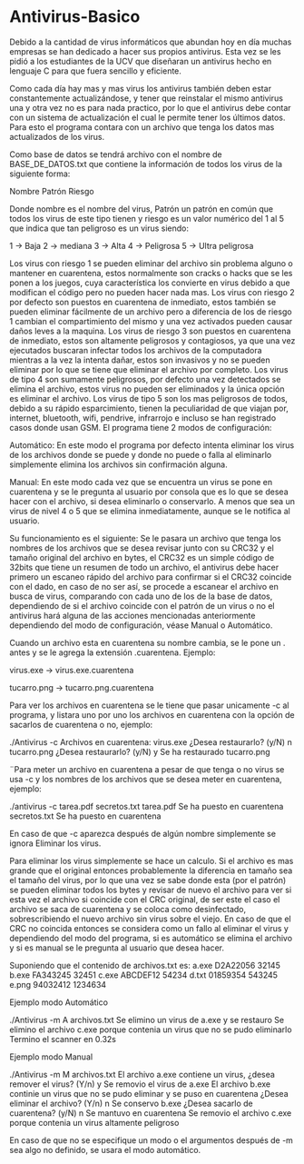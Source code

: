 # Antivirus-Basico

Debido a la cantidad de virus informáticos que abundan hoy en día muchas empresas se han dedicado a hacer sus propios antivirus. Esta vez se les pidió a los estudiantes de la UCV que diseñaran un antivirus hecho en lenguaje C para que fuera sencillo y eficiente. 

Como cada día hay mas y mas virus los antivirus también deben estar constantemente actualizándose, y tener que reinstalar el mismo antivirus una y otra vez no es para nada practico, por lo que el antivirus debe contar con un sistema de actualización el cual le permite tener los últimos datos. Para esto el programa contara con un archivo que tenga los datos mas actualizados de los virus. 

Como base de datos se tendrá archivo con el nombre de BASE_DE_DATOS.txt que contiene la información de todos los virus de la siguiente forma: 

Nombre Patrón Riesgo 

Donde nombre es el nombre del virus, Patrón un patrón en común que todos los virus de este tipo tienen y riesgo es un valor numérico del 1 al 5 que indica que tan peligroso es un virus siendo:

1 → Baja
2 → mediana
3 → Alta
4 → Peligrosa
5 → Ultra peligrosa

Los virus con riesgo 1 se pueden eliminar del archivo sin problema alguno o mantener en cuarentena, estos normalmente son cracks o hacks que se les ponen a los juegos, cuya característica los convierte en virus debido a que modifican el código pero no pueden hacer nada mas. Los virus con riesgo 2 por defecto son puestos en cuarentena de inmediato, estos también se pueden eliminar fácilmente de un archivo pero a diferencia de los de riesgo 1 cambian el compartimiento del mismo y una vez activados pueden causar daños leves a la maquina. Los virus de riesgo 3 son puestos en cuarentena de inmediato, estos son altamente peligrosos y contagiosos, ya que una vez ejecutados buscaran infectar todos los archivos de la computadora mientras a la vez la intenta dañar, estos son invasivos y no se pueden eliminar por lo que se tiene que eliminar el archivo por completo. Los virus de tipo 4 son sumamente peligrosos, por defecto una vez detectados se elimina el archivo, estos virus no pueden ser eliminados y la única opción es eliminar el archivo. Los virus de tipo 5 son los mas peligrosos de todos, debido a su rápido esparcimiento, tienen la peculiaridad de que viajan por, internet, bluetooth, wifi, pendrive, infrarrojo e incluso se han registrado casos donde usan GSM. El programa tiene 2 modos de configuración:

Automático: En este modo el programa por defecto intenta eliminar los virus de los archivos donde se puede y donde no puede o falla al eliminarlo simplemente elimina los archivos sin confirmación alguna.

Manual: En este modo cada vez que se encuentra un virus se pone en cuarentena y se le pregunta al usuario por consola que es lo que se desea hacer con el archivo, si desea eliminarlo o conservarlo. A menos que sea un virus de nivel 4 o 5 que se elimina inmediatamente, aunque se le notifica al usuario.

Su funcionamiento es el siguiente: Se le pasara un archivo que tenga los nombres de los archivos que se desea revisar junto con su CRC32 y el tamaño original del archivo en bytes, el CRC32 es un simple código de 32bits que tiene un resumen de todo un archivo, el antivirus debe hacer primero un escaneo rápido del archivo para confirmar si el CRC32 coincide con el dado, en caso de no ser así, se procede a escanear el archivo en busca de virus, comparando con cada uno de los de la base de datos, dependiendo de si el archivo coincide con el patrón de un virus o no el antivirus hará alguna de las acciones mencionadas anteriormente dependiendo del modo de configuración, véase Manual o Automático.

Cuando un archivo esta en cuarentena su nombre cambia, se le pone un . antes y se le agrega la extensión .cuarentena. Ejemplo:

virus.exe → virus.exe.cuarentena

tucarro.png → tucarro.png.cuarentena

Para ver los archivos en cuarentena se le tiene que pasar unicamente -c al programa, y listara uno por uno los archivos en cuarentena con la opción de sacarlos de cuarentena o no, ejemplo:

./Antivirus -c
Archivos en cuarentena: 
virus.exe ¿Desea restaurarlo? (y/N) 
n 
tucarro.png ¿Desea restaurarlo? (y/N) 
y
Se ha restaurado tucarro.png 

¨Para meter un archivo en cuarentena a pesar de que tenga o no virus se usa -c y los nombres de los archivos que se desea meter en cuarentena, ejemplo:

./antivirus -c tarea.pdf secretos.txt
tarea.pdf Se ha puesto en cuarentena 
secretos.txt Se ha puesto en cuarentena 

En caso de que -c aparezca después de algún nombre simplemente se ignora Eliminar los virus.

Para eliminar los virus simplemente se hace un calculo. Si el archivo es mas grande que el original entonces probablemente la diferencia en tamaño sea el tamaño del virus, por lo que una vez se sabe donde esta (por el patrón) se pueden eliminar todos los bytes y revisar de nuevo el archivo para ver si esta vez el archivo si coincide con el CRC original, de ser este el caso el archivo se saca de cuarentena y se coloca como desinfectado, sobrescribiendo el nuevo archivo sin virus sobre el viejo. En caso de que el CRC no coincida entonces se considera como un fallo al eliminar el virus y dependiendo del modo del programa, si es automático se elimina el archivo y si es manual se le pregunta al usuario que desea hacer.

Suponiendo que el contenido de archivos.txt es: 
a.exe D2A22056 32145
b.exe FA343245 32451
c.exe ABCDEF12 54234
d.txt 01859354 543245
e.png 94032412 1234634

Ejemplo modo Automático 

./Antivirus -m A archivos.txt 
Se elimino un virus de a.exe y se restauro 
Se elimino el archivo c.exe porque contenia un virus que no se pudo eliminarlo 
Termino el scanner en 0.32s 

Ejemplo modo Manual 

./Antivirus -m M archivos.txt 
El archivo a.exe contiene un virus, ¿desea remover el virus? (Y/n) 
y 
Se removio el virus de a.exe 
El archivo b.exe continie un virus que no se pudo eliminar y se puso en cuarentena ¿Desea eliminar el archivo? (Y/n) 
n 
Se conservo b.exe ¿Desea sacarlo de cuarentena? (y/N) 
n 
Se mantuvo en cuarentena 
Se removio el archivo c.exe porque contenia un virus altamente peligroso

En caso de que no se especifique un modo o el argumentos después de -m sea algo no definido, se usara el modo automático.
